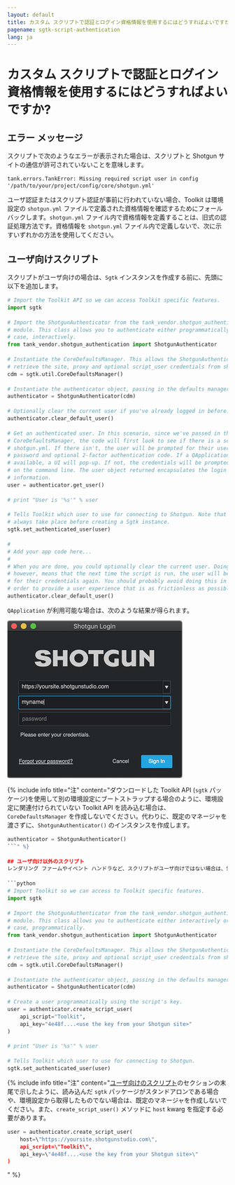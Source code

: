 ```yaml
---
layout: default
title: カスタム スクリプトで認証とログイン資格情報を使用するにはどうすればよいですか?
pagename: sgtk-script-authentication
lang: ja
---
```


# カスタム スクリプトで認証とログイン資格情報を使用するにはどうすればよいですか?

## エラー メッセージ
スクリプトで次のようなエラーが表示された場合は、スクリプトと Shotgun サイトの通信が許可されていないことを意味します。

```text
tank.errors.TankError: Missing required script user in config '/path/to/your/project/config/core/shotgun.yml'
```
ユーザ認証またはスクリプト認証が事前に行われていない場合、Toolkit は環境設定の `shotgun.yml` ファイルで定義された資格情報を確認するためにフォールバックします。`shotgun.yml` ファイル内で資格情報を定義することは、旧式の認証処理方法です。資格情報を `shotgun.yml` ファイル内で定義しないで、次に示すいずれかの方法を使用してください。

## ユーザ向けスクリプト
スクリプトがユーザ向けの場合は、`Sgtk` インスタンスを作成する前に、先頭に以下を追加します。

```python
# Import the Toolkit API so we can access Toolkit specific features.
import sgtk

# Import the ShotgunAuthenticator from the tank_vendor.shotgun_authentication
# module. This class allows you to authenticate either programmatically or, in this
# case, interactively.
from tank_vendor.shotgun_authentication import ShotgunAuthenticator

# Instantiate the CoreDefaultsManager. This allows the ShotgunAuthenticator to
# retrieve the site, proxy and optional script_user credentials from shotgun.yml
cdm = sgtk.util.CoreDefaultsManager()

# Instantiate the authenticator object, passing in the defaults manager.
authenticator = ShotgunAuthenticator(cdm)

# Optionally clear the current user if you've already logged in before.
authenticator.clear_default_user()

# Get an authenticated user. In this scenario, since we've passed in the
# CoreDefaultsManager, the code will first look to see if there is a script_user inside
# shotgun.yml. If there isn't, the user will be prompted for their username,
# password and optional 2-factor authentication code. If a QApplication is
# available, a UI will pop-up. If not, the credentials will be prompted
# on the command line. The user object returned encapsulates the login
# information.
user = authenticator.get_user()

# print "User is '%s'" % user

# Tells Toolkit which user to use for connecting to Shotgun. Note that this should
# always take place before creating a Sgtk instance.
sgtk.set_authenticated_user(user)

#
# Add your app code here...
#
# When you are done, you could optionally clear the current user. Doing so
# however, means that the next time the script is run, the user will be prompted
# for their credentials again. You should probably avoid doing this in
# order to provide a user experience that is as frictionless as possible.
authenticator.clear_default_user()
```

`QApplication` が利用可能な場合は、次のような結果が得られます。

![](./images/sign_in_window.png)

{% include info title="注" content="ダウンロードした Toolkit API (`sgtk` パッケージ)を使用して別の環境設定にブートストラップする場合のように、環境設定に関連付けられていない Toolkit API を読み込む場合は、`CoreDefaultsManager` を作成しないでください。代わりに、既定のマネージャを渡さずに、`ShotgunAuthenticator()` のインスタンスを作成します。
```python
authenticator = ShotgunAuthenticator()
```" %}

## ユーザ向け以外のスクリプト
レンダリング ファームやイベント ハンドラなど、スクリプトがユーザ向けではない場合は、Sgtk/Tank インスタンスを作成する前に、最初に以下を追加します。

```python
# Import Toolkit so we can access to Toolkit specific features.
import sgtk

# Import the ShotgunAuthenticator from the tank_vendor.shotgun_authentication
# module. This class allows you to authenticate either interactively or, in this
# case, programmatically.
from tank_vendor.shotgun_authentication import ShotgunAuthenticator

# Instantiate the CoreDefaultsManager. This allows the ShotgunAuthenticator to
# retrieve the site, proxy and optional script_user credentials from shotgun.yml
cdm = sgtk.util.CoreDefaultsManager()

# Instantiate the authenticator object, passing in the defaults manager.
authenticator = ShotgunAuthenticator(cdm)

# Create a user programmatically using the script's key.
user = authenticator.create_script_user(
    api_script="Toolkit",
    api_key="4e48f....<use the key from your Shotgun site>"
)

# print "User is '%s'" % user

# Tells Toolkit which user to use for connecting to Shotgun.
sgtk.set_authenticated_user(user)
```

{% include info title="注" content="[ユーザ向けのスクリプト](#user-facing-scripts)のセクションの末尾で示したように、読み込んだ `sgtk` パッケージがスタンドアロンである場合や、環境設定から取得したものでない場合は、既定のマネージャを作成しないでください。また、`create_script_user()` メソッドに `host` kwarg を指定する必要があります。

```python
user = authenticator.create_script_user(
    host=\"https://yoursite.shotgunstudio.com\",
    api_script=\"Toolkit\",
    api_key=\"4e48f....<use the key from your Shotgun site>\"
)
```
" %}
